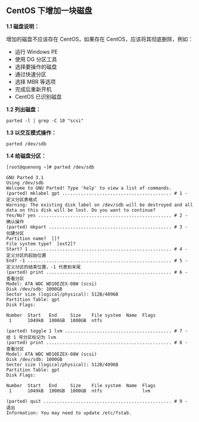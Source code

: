 ﻿## CentOS 下增加一块磁盘

**1.1 磁盘说明：**

增加的磁盘不应该存在 CentOS，如果存在 CentOS，应该将其彻底删除，例如：

 - 运行 Windows PE
 - 使用 DG 分区工具
 - 选择要操作的磁盘
 - 通过快速分区
 - 选择 MBR 等选项
 - 完成后重新开机
 - CentOS 已识别磁盘

**1.2 列出磁盘：**

    parted -l | grep -C 10 "scsi"

**1.3 以交互模式操作：**

    parted /dev/sdb

**1.4 给磁盘分区：**

    [root@quenong ~]# parted /dev/sdb
    
    GNU Parted 3.1
    Using /dev/sdb
    Welcome to GNU Parted! Type 'help' to view a list of commands.
    (parted) mklabel gpt ......................................... # 1 - 定义分区表格式
    Warning: The existing disk label on /dev/sdb will be destroyed and all data on this disk will be lost. Do you want to continue?
    Yes/No? yes .................................................. # 2 - 确认操作
    (parted) mkpart .............................................. # 3 - 创建分区
    Partition name?  []?
    File system type?  [ext2]?
    Start? 1 ..................................................... # 4 - 定义分区的起始位置
    End? -1 ...................................................... # 5 - 定义分区的结束位置，-1 代表到末尾
    (parted) print ............................................... # 6 - 查看分区
    Model: ATA WDC WD10EZEX-08W (scsi)
    Disk /dev/sdb: 1000GB
    Sector size (logical/physical): 512B/4096B
    Partition Table: gpt
    Disk Flags:
    
    Number  Start   End     Size    File system  Name  Flags
     1      1049kB  1000GB  1000GB  ntfs
    
    (parted) toggle 1 lvm ........................................ # 7 - 给 1 号分区标记为 lvm
    (parted) print ............................................... # 8 - 查看分区
    Model: ATA WDC WD10EZEX-08W (scsi)
    Disk /dev/sdb: 1000GB
    Sector size (logical/physical): 512B/4096B
    Partition Table: gpt
    Disk Flags:
    
    Number  Start   End     Size    File system  Name  Flags
     1      1049kB  1000GB  1000GB  ntfs               lvm
    
    (parted) quit ................................................ # 9 - 退出
    Information: You may need to update /etc/fstab.











